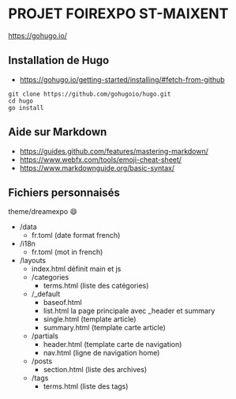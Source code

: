 # PROJET FOIREXPO ST-MAIXENT

https://gohugo.io/

## Installation de Hugo
- https://gohugo.io/getting-started/installing/#fetch-from-github
```
git clone https://github.com/gohugoio/hugo.git
cd hugo
go install
```


## Aide sur Markdown
- https://guides.github.com/features/mastering-markdown/
- https://www.webfx.com/tools/emoji-cheat-sheet/
- https://www.markdownguide.org/basic-syntax/

## Fichiers personnaisés

theme/dreamexpo  :smile: 
- /data
  - fr.toml (date format french)
- /i18n
  - fr.toml (mot in french)
- /layouts
  - index.html définit main et js
  - /categories
    - terms.html (liste des catégories)
  - /_default
    - baseof.html
    - list.html la page principale avec _header et summary
    - single.html (template article)
    - summary.html (template carte article)
  - /partials
    - header.html (template carte de navigation)
    - nav.html (ligne de navigation home)
  - /posts
    - section.html (liste des archives)
  - /tags
    - terms.html (liste des tags)


